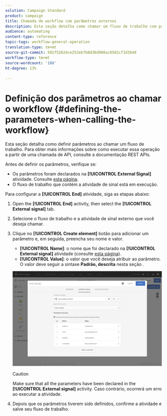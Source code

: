 ```yaml
---
solution: Campaign Standard
product: campaign
title: Chamada de workflow com parâmetros externos
description: Esta seção detalha como chamar um fluxo de trabalho com parâmetros externos.
audience: automating
content-type: reference
topic-tags: workflow-general-operation
translation-type: tm+mt
source-git-commit: 501f52624ce253eb7b0d36d908ac8502cf1d3b48
workflow-type: tm+mt
source-wordcount: '188'
ht-degree: 13%

---
```



# Definição dos parâmetros ao chamar o workflow {#defining-the-parameters-when-calling-the-workflow}

Esta seção detalha como definir parâmetros ao chamar um fluxo de trabalho. Para obter mais informações sobre como executar essa operação a partir de uma chamada de API, consulte a documentação [](../../api/using/triggering-a-signal-activity.md)REST APIs.

Antes de definir os parâmetros, verifique se:

* Os parâmetros foram declarados na **[!UICONTROL External Signal]** atividade. Consulte [esta página](../../automating/using/declaring-parameters-external-signal.md).
* O fluxo de trabalho que contém a atividade de sinal está em execução.

Para configurar a **[!UICONTROL End]** atividade, siga as etapas abaixo:

1. Open the **[!UICONTROL End]** activity, then select the **[!UICONTROL External signal]** tab.
1. Selecione o fluxo de trabalho e a atividade de sinal externo que você deseja chamar.
1. Clique no **[!UICONTROL Create element]** botão para adicionar um parâmetro e, em seguida, preencha seu nome e valor.

   * **[!UICONTROL Name]**: o nome que foi declarado na **[!UICONTROL External signal]** atividade (consulte [esta página](../../automating/using/declaring-parameters-external-signal.md)).
   * **[!UICONTROL Value]**: o valor que você deseja atribuir ao parâmetro. O valor deve seguir a sintaxe **Padrão, descrita** nesta seção [](../../automating/using/advanced-expression-editing.md#standard-syntax).

   ![](assets/extsignal_definingparameters_2.png)

   >[!CAUTION]
   >
   >Make sure that all the parameters have been declared in the **[!UICONTROL External signal]** activity. Caso contrário, ocorrerá um erro ao executar a atividade.

1. Depois que os parâmetros tiverem sido definidos, confirme a atividade e salve seu fluxo de trabalho.

